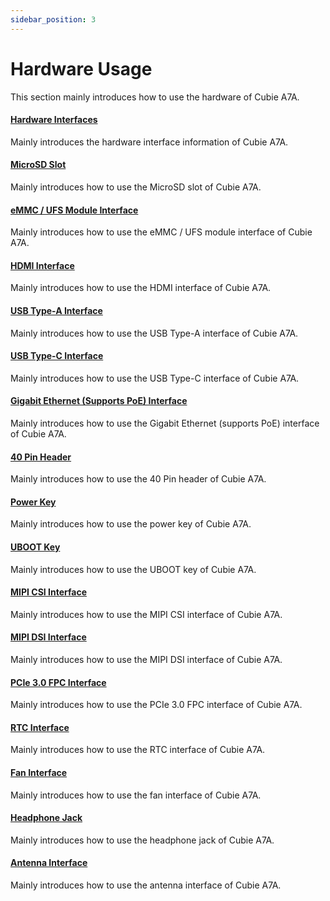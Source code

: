 ```yaml
---
sidebar_position: 3
---
```


# Hardware Usage

This section mainly introduces how to use the hardware of Cubie A7A.

#### [Hardware Interfaces](/cubie/a7a/hardware-use/hardware-info)

Mainly introduces the hardware interface information of Cubie A7A.

#### [MicroSD Slot](/cubie/a7a/hardware-use/microsd)

Mainly introduces how to use the MicroSD slot of Cubie A7A.

#### [eMMC / UFS Module Interface](/cubie/a7a/hardware-use/emmc-ufs-com)

Mainly introduces how to use the eMMC / UFS module interface of Cubie A7A.

#### [HDMI Interface](/cubie/a7a/hardware-use/hdmi)

Mainly introduces how to use the HDMI interface of Cubie A7A.

#### [USB Type-A Interface](/cubie/a7a/hardware-use/usb-type-a)

Mainly introduces how to use the USB Type-A interface of Cubie A7A.

#### [USB Type-C Interface](/cubie/a7a/hardware-use/usb-type-c)

Mainly introduces how to use the USB Type-C interface of Cubie A7A.

#### [Gigabit Ethernet (Supports PoE) Interface](/cubie/a7a/hardware-use/ethernet)

Mainly introduces how to use the Gigabit Ethernet (supports PoE) interface of Cubie A7A.

#### [40 Pin Header](/cubie/a7a/hardware-use/pin-gpio)

Mainly introduces how to use the 40 Pin header of Cubie A7A.

#### [Power Key](/cubie/a7a/hardware-use/power-key)

Mainly introduces how to use the power key of Cubie A7A.

#### [UBOOT Key](/cubie/a7a/hardware-use/uboot-key)

Mainly introduces how to use the UBOOT key of Cubie A7A.

#### [MIPI CSI Interface](/cubie/a7a/hardware-use/mipi-csi)

Mainly introduces how to use the MIPI CSI interface of Cubie A7A.

#### [MIPI DSI Interface](/cubie/a7a/hardware-use/mipi-dsi)

Mainly introduces how to use the MIPI DSI interface of Cubie A7A.

#### [PCIe 3.0 FPC Interface](/cubie/a7a/hardware-use/fpc)

Mainly introduces how to use the PCIe 3.0 FPC interface of Cubie A7A.

#### [RTC Interface](/cubie/a7a/hardware-use/rtc)

Mainly introduces how to use the RTC interface of Cubie A7A.

#### [Fan Interface](/cubie/a7a/hardware-use/fan)

Mainly introduces how to use the fan interface of Cubie A7A.

#### [Headphone Jack](/cubie/a7a/hardware-use/headphone)

Mainly introduces how to use the headphone jack of Cubie A7A.

#### [Antenna Interface](/cubie/a7a/hardware-use/ante)

Mainly introduces how to use the antenna interface of Cubie A7A.
